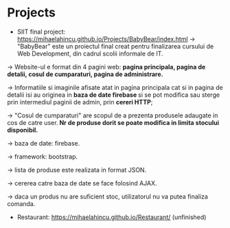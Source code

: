# Projects
- SIIT final project: https://mihaelahincu.github.io/Projects/BabyBear/index.html 
→	"BabyBear" este un proiectul final creat pentru finalizarea cursului de Web Development, din cadrul scolii informale de IT.

→	Website-ul e format din 4 pagini web: <b>pagina principala, pagina de detalii, cosul de cumparaturi, pagina de administrare.</b>

→	Informatiile si imaginile afisate atat in pagina principala cat si in pagina de detalii isi au originea in <b> baza de date firebase </b> si se pot modifica sau sterge prin intermediul paginii de admin, prin <b>cereri HTTP</b>;

→	"Cosul de cumparaturi" are scopul de a prezenta produsele adaugate in cos de catre user.<b> Nr de produse dorit se poate modifica in limita stocului disponibil.</b>

→	baza de date: firebase.

→	framework: bootstrap.

→	lista de produse este realizata in format JSON.

→	cererea catre baza de date se face folosind AJAX.

→	daca un produs nu are suficient stoc, utilizatorul nu va putea finaliza comanda.


- Restaurant: https://mihaelahincu.github.io/Restaurant/ (unfinished)
